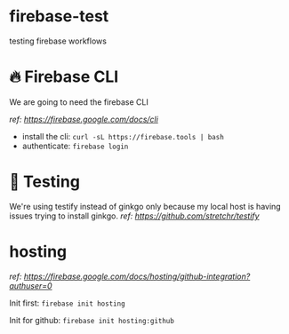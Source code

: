 # firebase-test
testing firebase workflows

# :fire: Firebase CLI
We are going to need the firebase CLI

*ref: https://firebase.google.com/docs/cli*

* install the cli: `curl -sL https://firebase.tools | bash`
* authenticate: `firebase login`

# :test_tube: Testing
We're using testify instead of ginkgo only because my local host is having issues trying to install ginkgo.
*ref: https://github.com/stretchr/testify*


# hosting
*ref: https://firebase.google.com/docs/hosting/github-integration?authuser=0*

Init first: `firebase init hosting`

Init for github: `firebase init hosting:github`